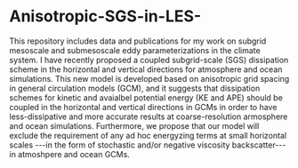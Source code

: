 # Anisotropic-SGS-in-LES-
This repository includes data and publications for my work on subgrid mesoscale and submesoscale eddy parameterizations in the climate system. I have recently proposed a coupled subgrid-scale (SGS) dissipation scheme in the horizontal and vertical directions for atmosphere and ocean simulations. This new model is developed based on anisotropic grid spacing in general circulation models (GCM), and it suggests that dissipation schemes for kinetic and avaialbel potential energy (KE and APE) should be coupled in the horizontal and vertical directions in GCMs in order to have less-dissipative and more accurate results at coarse-resolution armosphere and ocean simulations. Furthermore, we propose that our model will exclude the requirement of any ad hoc energyzing terms at small horizontal scales ---in the form of stochastic and/or negative viscosity backscatter--- in atmoshpere and ocean GCMs. 
